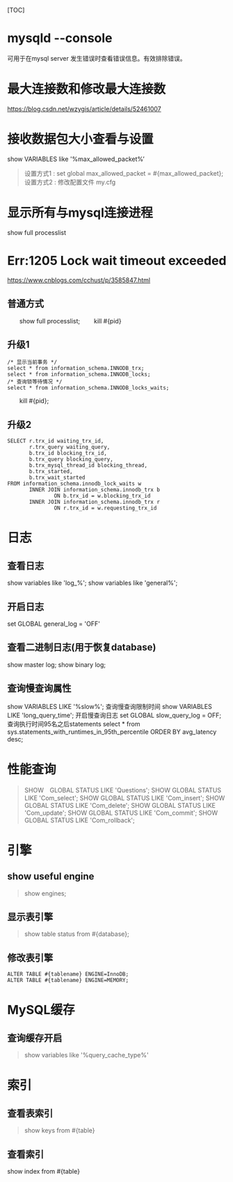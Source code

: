 [TOC]

# mysqld --console

可用于在mysql server 发生错误时查看错误信息。有效排除错误。

# 最大连接数和修改最大连接数

<https://blog.csdn.net/wzygis/article/details/52461007>

# 接收数据包大小查看与设置

show VARIABLES like '%max_allowed_packet%’

> 设置方式1 : set global max_allowed_packet = #{max_allowed_packet};
> 设置方式2 : 修改配置文件 my.cfg

# 显示所有与mysql连接进程

show full processlist

# Err:1205 Lock wait timeout exceeded

<https://www.cnblogs.com/cchust/p/3585847.html>

## 普通方式

  show full processlist;
  kill #{pid}

## 升级1

```
/* 显示当前事务 */
select * from information_schema.INNODB_trx; 
select * from information_schema.INNODB_locks;
/* 查询锁等待情况 */
select * from information_schema.INNODB_locks_waits;
```

  kill #{pid};

## 升级2

```
SELECT r.trx_id waiting_trx_id,
       r.trx_query waiting_query,
       b.trx_id blocking_trx_id,
       b.trx_query blocking_query,
       b.trx_mysql_thread_id blocking_thread,
       b.trx_started,
       b.trx_wait_started
FROM information_schema.innodb_lock_waits w
       INNER JOIN information_schema.innodb_trx b
               ON b.trx_id = w.blocking_trx_id
       INNER JOIN information_schema.innodb_trx r
               ON r.trx_id = w.requesting_trx_id
```

# 日志

## 查看日志

show variables like 'log_%';
show variables like 'general%';

## 开启日志

set GLOBAL general_log = 'OFF'

## 查看二进制日志(用于恢复database)

show master log; show binary log;

## 查询慢查询属性

show VARIABLES LIKE '%slow%';
查询慢查询限制时间
show VARIABLES LIKE 'long_query_time';
开启慢查询日志
set GLOBAL slow_query_log = OFF;
查询执行时间95名之后statements
select * from sys.statements_with_runtimes_in_95th_percentile ORDER BY avg_latency desc;

# 性能查询

> SHOW　GLOBAL STATUS LIKE 'Questions';
> SHOW GLOBAL STATUS LIKE 'Com_select';
> SHOW GLOBAL STATUS LIKE 'Com_insert'; SHOW GLOBAL STATUS LIKE 'Com_delete'; SHOW GLOBAL STATUS LIKE 'Com_update'; SHOW GLOBAL STATUS LIKE 'Com_commit'; SHOW GLOBAL STATUS LIKE 'Com_rollback';

# 引擎

## show useful engine

> show engines;

## 显示表引擎

> show table status from #{database};

## 修改表引擎

``` 
ALTER TABLE #{tablename} ENGINE=InnoDB;
ALTER TABLE #{tablename} ENGINE=MEMORY;
```



# MySQL缓存

## 查询缓存开启

> show variables like '%query_cache_type%'

# 索引

## 查看表索引

> show keys from #{table}

## 查看索引

show index from #{table}